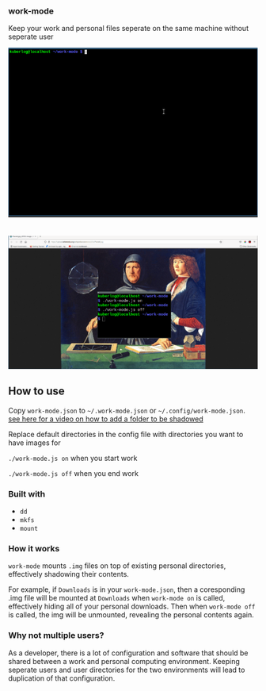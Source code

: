 
### work-mode

Keep your work and personal files seperate on the same machine without seperate user


![](work-mode.gif)
<br/><br/><br/>
<img src="work-mode-browser.gif" width="768" />

## How to use

Copy `work-mode.json` to `~/.work-mode.json` or `~/.config/work-mode.json`. [see here for a video on how to add a folder to be shadowed](https://youtu.be/yZxQmWNmX8E)

Replace default directories in the config file with directories you want to have images for

`./work-mode.js on` when you start work

`./work-mode.js off` when you end work

### Built with

* `dd`
* `mkfs`
* `mount`

### How it works

`work-mode` mounts `.img` files on top of existing personal directories, effectively shadowing their contents.

For example, if `Downloads` is in your `work-mode.json`, then a coresponding .img file will be mounted at `Downloads` when `work-mode on` is called, effectively hiding all of your personal downloads. Then when `work-mode off` is called, the img will be unmounted, revealing the personal contents again.

### Why not multiple users?

As a developer, there is a lot of configuration and software that should be shared between a work and personal computing environment. Keeping seperate users and user directories for the two environments will lead to duplication of that configuration.

